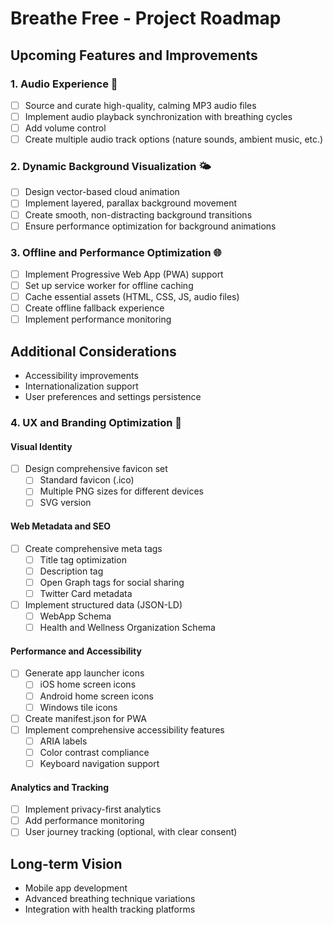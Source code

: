 # Breathe Free - Project Roadmap

## Upcoming Features and Improvements

### 1. Audio Experience 🎵
- [ ] Source and curate high-quality, calming MP3 audio files
- [ ] Implement audio playback synchronization with breathing cycles
- [ ] Add volume control
- [ ] Create multiple audio track options (nature sounds, ambient music, etc.)

### 2. Dynamic Background Visualization 🌤️
- [ ] Design vector-based cloud animation
- [ ] Implement layered, parallax background movement
- [ ] Create smooth, non-distracting background transitions
- [ ] Ensure performance optimization for background animations

### 3. Offline and Performance Optimization 🌐
- [ ] Implement Progressive Web App (PWA) support
- [ ] Set up service worker for offline caching
- [ ] Cache essential assets (HTML, CSS, JS, audio files)
- [ ] Create offline fallback experience
- [ ] Implement performance monitoring

## Additional Considerations
- Accessibility improvements
- Internationalization support
- User preferences and settings persistence

### 4. UX and Branding Optimization 🎨

#### Visual Identity
- [ ] Design comprehensive favicon set
  - [ ] Standard favicon (.ico)
  - [ ] Multiple PNG sizes for different devices
  - [ ] SVG version

#### Web Metadata and SEO
- [ ] Create comprehensive meta tags
  - [ ] Title tag optimization
  - [ ] Description tag
  - [ ] Open Graph tags for social sharing
  - [ ] Twitter Card metadata
- [ ] Implement structured data (JSON-LD)
  - [ ] WebApp Schema
  - [ ] Health and Wellness Organization Schema

#### Performance and Accessibility
- [ ] Generate app launcher icons
  - [ ] iOS home screen icons
  - [ ] Android home screen icons
  - [ ] Windows tile icons
- [ ] Create manifest.json for PWA
- [ ] Implement comprehensive accessibility features
  - [ ] ARIA labels
  - [ ] Color contrast compliance
  - [ ] Keyboard navigation support

#### Analytics and Tracking
- [ ] Implement privacy-first analytics
- [ ] Add performance monitoring
- [ ] User journey tracking (optional, with clear consent)

## Long-term Vision
- Mobile app development
- Advanced breathing technique variations
- Integration with health tracking platforms